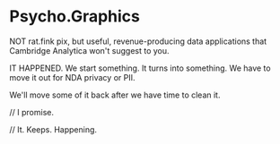 # Psycho.Graphics
NOT rat.fink pix, but useful, revenue-producing data applications that Cambridge Analytica won't suggest to you.

IT HAPPENED. We start something. It turns into something.  We have to move it out for NDA privacy or PII.  

We'll move some of it back after we have time to clean it.

// I promise.

// It. Keeps. Happening.

